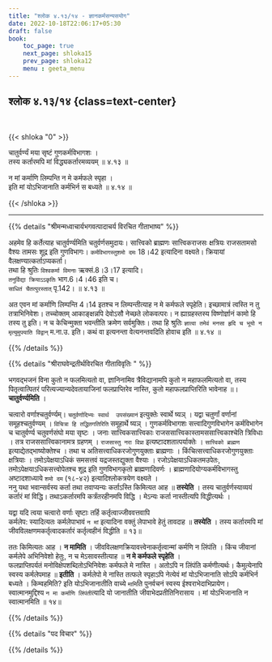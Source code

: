 ```yaml
---
title: "श्लोक ४.१३/१४ - ज्ञानकर्मसन्यसयोग"
date: 2022-10-18T22:06:17+05:30
draft: false
book:
    toc_page: true
    next_page: shloka15
    prev_page: shloka12
    menu : geeta_menu
---
```




## श्लोक ४.१३/१४ {class=text-center}

<br/>

{{< shloka  "0"  >}}

चातुर्वर्ण्यं मया सृष्टं गुणकर्मविभागशः ।  
तस्य कर्तारमपि मां विद्ध्यकर्तारमव्ययम् ॥ ४.१३ ॥

न मां कर्माणि लिम्पन्ति न मे कर्मफले स्पृहा ।  
इति मां योऽभिजानाति कर्मभिर्न स बध्यते  ॥ ४.१४ ॥

{{< /shloka >}}

---


{{% details "श्रीमन्मध्वाचार्यभगवत्पादाचर्य विरचित  गीताभाष्य" %}}

अहमेव हि कर्तेत्याह चातुर्वर्ण्यमिति चतुर्वर्णसमुदायः। 
सात्त्विको ब्राह्मणः सात्त्विकराजसः क्षत्रियः राजसतामसो वैश्यः 
तामसः शूद्र इति गुणविभागः। 
`कर्मविभागस्तुशमो दमः` 18।42 इत्यादिना वक्ष्यते। 
क्रियायां वैलक्षण्यात्कर्ताऽप्यकर्ता।   
तथा हि श्रुतिः `विश्वकर्मा विमनाः` ऋक्सं.8।3।17 इत्यादि।   
`तनुर्विद्या क्रियाऽऽकृतिः` भाग.6।4।46 इति च।   
`साधितं चैतत्पुरस्तात्` पृ.142।  ॥ ४.१३ ॥

अत एवन मां कर्माणि लिम्पन्ति 4।14 इतश्च न लिम्पन्तीत्याह न मे 
कर्मफले स्पृहेति। इच्छामात्रं त्वस्ति न तु तत्राभिनिवेशः। 
तच्चोक्तम् आकाङ्क्षन्नपि देवोऽसौ नेच्छते लोकवत्परः। न 
ह्याग्रहस्तस्य विष्णोर्ज्ञानं कामो हि तस्य तु इति। न च 
केचिन्मुक्ता भवन्तीति क्रमेण सर्वमुक्तिः। तथा हि श्रुतिः 
`ज्ञात्वा तमेवं मनसा हृदि च भूयो न मृत्युमुपयाति विद्वान्` म.ना.उ. 
इति। कथं वा इत्यनन्ता वेत्यनन्तवदिति होवाच इति   ॥ ४.१४ ॥

{{% /details %}}



{{% details "श्रीराघवेन्द्रतीर्थविरचित गीताविवृतिः " %}}

भगवद्भजनं विना कुतो न फलमित्यतो वा, ज्ञानिनामिव त्रैविद्यानामपि
कुतो न महाफलमित्यतो वा, तस्य पितृत्वात्पितरं 
परित्यज्यान्यदेवतायाजिनां फलप्राप्तिरेव नास्ति, कुतो 
महाफलप्राप्तिरिति भावेनाह ॥। **चातुर्वर्ण्यमिति** ।  

चत्वारो वर्णाश्चतुर्वर्ण्यम्‌। 
`चतुर्वर्णादिभ्यः स्वार्थ  उपसंख्यानं` इत्युक्तेः स्वार्थे ष्यञ्‌  । 
यद्वा चतुर्णां वर्णानां समूहश्चतुर्वण्यम्‌ । 
`विचित्रा हि तद्धितगतिरिति` समूहार्थे ष्यञ्‌ । 
गुणकर्मविभागशः सत्त्वादिगुणविभागेन
कर्मविभागेन च चातुर्वर्ण्य चतुवर्णसंघो मया सृष्टः । 
जनाः सात्त्विकसात्त्विकाः
राजससात्त्विकास्तामससात्त्विकाश्चेति त्रिविधाः । 
तत्र राजससात्त्विकानामत्र ग्रहणम्‌ । `राजसास्तु नरा विप्रा` 
इत्यष्टादशतात्पर्याक्तेः । `सात्त्विको ब्राह्मण`
इत्याद्येतद्भाष्योक्तेश्च । 
तथा च अतिसत्त्वाधिकरजोगुणयुक्ताः ब्राह्मणाः ।
किंचित्सत्त्वाधिकरजोगुणयुक्ताः क्षत्रियाः । तमोऽपेक्षयाऽधिकं समसत्तवं
यद्रजस्तद्युक्ता वैश्याः । रजोऽपेक्षयाऽधिकतमउपेतः,
तमोऽपेक्षयाऽधिकसत्त्वोपेतश्च शूद्र इति गुणविभागकृतो ब्राह्मणादिवर्णः ।
ब्राह्मणादियोग्यकर्मविभागस्तु अष्टादशाध्याये `शमो दम` (१८-४२)
इत्यादिश्लोकत्रयेण वक्ष्यते ।   
ननु यथा भवान्सर्वस्य कर्ता तथा तवाप्यन्यः
कर्ताऽस्ति किमित्यत आह ॥  **तस्येति** । 
तस्य चातुर्वर्णस्याव्ययं कर्तारं मां विद्धि। 
तथाऽकर्तारमपि कर्त्रंतरहीनमपि विद्धि । मेऽन्यः कर्ता नास्तीत्यपि
विद्धीत्यर्थः ।   

यद्वा यदि त्वया चत्वारो वर्णाः सृष्टाः तर्हि कर्तृत्वाज्जीववत्तवापि  
कर्मलेप: स्यादित्यतः कर्मलेपाभावं `न मां` इत्यादिना वक्तुं लेपाभावे 
हेतुं तावदाह ॥ **तस्येति** । तस्य कर्तारमपि मां 
जीवविलक्षणमकर्तृत्वादकर्तारं  कर्तृत्वहीनं विद्धीति ॥ १३॥


ततः किमित्यतः आह । **न मामिति** । जीवविलक्षणक्रियावत्त्वेनाकर्तृत्वान्मां कर्मणि न लिंपंति । 
किंच जीवानां कर्मलेपे अभिनिवेशो हेतुः,  न च मेऽसावस्तीत्याह ॥
**न मे कर्मफले स्पृहेति** ।   
फलप्राप्तिपर्यतं मनोविक्षेपशब्दितोऽभिनिवेशः कर्मफले मे नास्ति । 
अतोऽपि न लिंपंति कर्मणीत्यर्थः। कैमुत्येनापि  स्वस्य कर्मलेपमाह ॥ 
**इतीति** । कर्मलेपो मे नास्ति तत्फले स्पृहाऽपि नेत्येवं 
मां योऽभिजानाति सोऽपि कर्मभिर्न बध्यते ।
किम्वहमिति? इति योऽभिजानातीति वाच्ये `मामि`ति पुनर्वचनं स्वस्य
ईश्वराभेदाभिप्रायेण। स्वात्मानमुद्दिश्य `न मा कर्माणि लिंपंती`त्यादि
यो जानातीति जीवाभेदप्रतीतिनिरासाय । मां योऽभिजानाति न 
स्वात्मानमिति ॥ १४॥

{{% /details %}}



{{% details "पद विचार" %}}


{{% /details %}}
